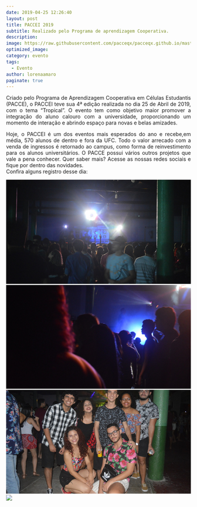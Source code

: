 ```yaml
---
date: 2019-04-25 12:26:40
layout: post
title: PACCEI 2019
subtitle: Realizado pelo Programa de aprendizagem Cooperativa.
description: 
image: https://raw.githubusercontent.com/pacceqx/pacceqx.github.io/master/assets/pic/2019-04-25/capa.png
optimized_image: 
category: evento
tags:
  - Evento
author: lorenaamaro
paginate: true
---
```


<p style = "text-align: justify">
Criado pelo Programa de Aprendizagem Cooperativa em Células Estudantis (PACCE), o PACCEI teve sua 4ª edição realizada no dia 25 de Abril de 2019, com o tema “Tropical”. O evento tem como objetivo maior promover a integração do aluno calouro com a universidade, proporcionando um momento de interação e abrindo espaço para novas e belas amizades.
</p>


<p style = "text-align: justify">
Hoje, o PACCEI é um dos eventos mais esperados do ano e recebe,em média, 570 alunos de dentro e fora da UFC. Todo o  valor arrecado com a venda de ingressos é retornado ao campus, como forma de reinvestimento para os alunos universitários. O PACCE possui vários outros projetos que vale a pena conhecer. Quer saber mais? Acesse as nossas redes sociais e fique por dentro das novidades. 
<br>
Confira alguns registro desse dia:
<br>
</p>

![](https://raw.githubusercontent.com/pacceqx/pacceqx.github.io/master/assets/pic/2019-04-25/img1.jpg)
![](https://raw.githubusercontent.com/pacceqx/pacceqx.github.io/master/assets/pic/2019-04-25/img2.jpg)
![](https://raw.githubusercontent.com/pacceqx/pacceqx.github.io/master/assets/pic/2019-04-25/img3.jpg)
![](https://raw.githubusercontent.com/pacceqx/pacceqx.github.io/master/assets/pic/2019-04-25/img4.jpg)



